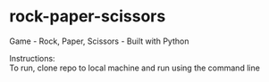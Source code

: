 # rock-paper-scissors</br>
Game - Rock, Paper, Scissors - Built with Python</br>

Instructions:</br>
To run, clone repo to local machine and run using the command line
